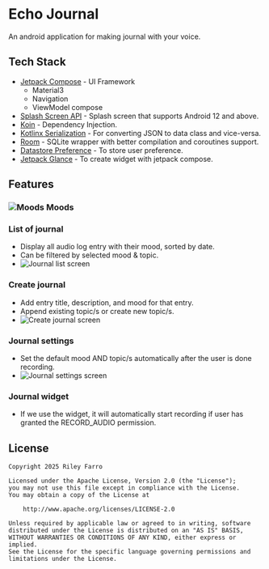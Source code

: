 # Echo Journal

An android application for making journal with your voice.

## Tech Stack

- [Jetpack Compose](https://developer.android.com/develop/ui/compose/setup) - UI Framework
    - Material3
    - Navigation
    - ViewModel compose
- [Splash Screen API](https://developer.android.com/develop/ui/views/launch/splash-screen#getting-started) - Splash screen that supports Android 12 and above.
- [Koin](https://insert-koin.io/docs/setup/koin) - Dependency Injection.
- [Kotlinx Serialization](https://kotlinlang.org/docs/serialization.html#example-json-serialization) - For converting JSON to data class and vice-versa.
- [Room](https://developer.android.com/training/data-storage/room) - SQLite wrapper with better compilation and coroutines support.
- [Datastore Preference](https://developer.android.com/topic/libraries/architecture/datastore) - To store user preference.
- [Jetpack Glance](https://developer.android.com/develop/ui/compose/glance/setup) - To create widget with jetpack compose.


## Features

### ![Moods](https://github.com/riley0521/Echo-Journal/blob/master/screenshots/Moods.PNG) Moods

### List of journal
- Display all audio log entry with their mood, sorted by date.
- Can be filtered by selected mood & topic.
- ![Journal list screen](https://github.com/riley0521/Echo-Journal/blob/master/screenshots/Journals-List.png)

### Create journal
- Add entry title, description, and mood for that entry.
- Append existing topic/s or create new topic/s.
- ![Create journal screen](https://github.com/riley0521/Echo-Journal/blob/master/screenshots/Create-Journal.png)

### Journal settings
- Set the default mood AND topic/s automatically after the user is done recording.
- ![Journal settings screen](https://github.com/riley0521/Echo-Journal/blob/master/screenshots/Journal-Settings-2.png)

### Journal widget
- If we use the widget, it will automatically start recording if user has granted the RECORD_AUDIO permission.

## License
```text
Copyright 2025 Riley Farro

Licensed under the Apache License, Version 2.0 (the "License");
you may not use this file except in compliance with the License.
You may obtain a copy of the License at

    http://www.apache.org/licenses/LICENSE-2.0

Unless required by applicable law or agreed to in writing, software
distributed under the License is distributed on an "AS IS" BASIS,
WITHOUT WARRANTIES OR CONDITIONS OF ANY KIND, either express or implied.
See the License for the specific language governing permissions and
limitations under the License.
```